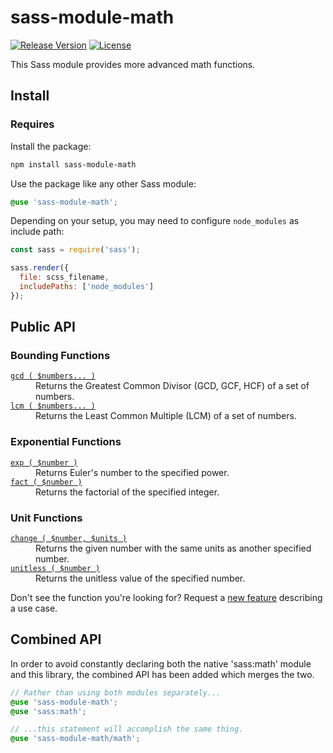 # sass-module-math

[![Release Version](https://img.shields.io/npm/v/sass-module-math.svg)](https://www.npmjs.com/package/sass-module-math)
[![License](https://img.shields.io/badge/License-MIT-blue.svg)](https://opensource.org/licenses/MIT)

This Sass module provides more advanced math functions.

## Install

### Requires

Install the package:

```bash
npm install sass-module-math
```

Use the package like any other Sass module:

```scss
@use 'sass-module-math';
```

Depending on your setup, you may need to configure `node_modules` as include path:

```js
const sass = require('sass');

sass.render({
  file: scss_filename,
  includePaths: ['node_modules']
});
```

## Public API

### Bounding Functions

<dl>

  <dt><a href="//github.com/roydukkey/sass-module-math/tree/master/src/math/_gcd.sass"><code>gcd ( $numbers... )</code></a></dt>
  <dd>Returns the Greatest Common Divisor (GCD, GCF, HCF) of a set of numbers.</dd>

  <dt><a href="//github.com/roydukkey/sass-module-math/tree/master/src/math/_lcm.sass"><code>lcm ( $numbers... )</code></a></dt>
  <dd>Returns the Least Common Multiple (LCM) of a set of numbers.</dd>

</dl>

### Exponential Functions

<dl>

  <dt><a href="//github.com/roydukkey/sass-module-math/tree/master/src/math/_exp.sass"><code>exp ( $number )</code></a></dt>
  <dd>Returns Euler's number to the specified power.</dd>

  <dt><a href="//github.com/roydukkey/sass-module-math/tree/master/src/math/_fact.sass"><code>fact ( $number )</code></a></dt>
  <dd>Returns the factorial of the specified integer.</dd>

</dl>

### Unit Functions

<dl>

  <dt><a href="//github.com/roydukkey/sass-module-math/tree/master/src/math/_change.sass"><code>change ( $number, $units )</code></a></dt>
  <dd>Returns the given number with the same units as another specified number.</dd>

  <dt><a href="//github.com/roydukkey/sass-module-math/tree/master/src/math/_unitless.sass"><code>unitless ( $number )</code></a></dt>
  <dd>Returns the unitless value of the specified number.</dd>

</dl>

Don't see the function you're looking for? Request a [new feature](//github.com/roydukkey/sass-module-math/issues/new) describing a use case.

## Combined API

In order to avoid constantly declaring both the native 'sass:math' module and this library, the combined API has been added which merges the two.

```scss
// Rather than using both modules separately...
@use 'sass-module-math';
@use 'sass:math';

// ...this statement will accomplish the same thing.
@use 'sass-module-math/math';
```
